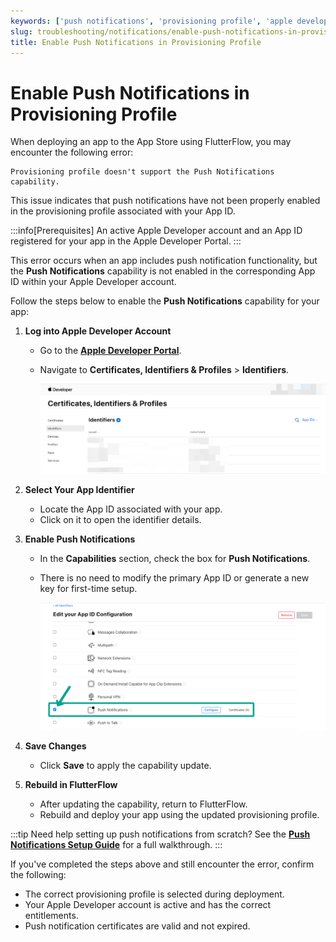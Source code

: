 ```yaml
---
keywords: ['push notifications', 'provisioning profile', 'apple developer']
slug: troubleshooting/notifications/enable-push-notifications-in-provisioning-profile
title: Enable Push Notifications in Provisioning Profile
---
```


# Enable Push Notifications in Provisioning Profile

When deploying an app to the App Store using FlutterFlow, you may encounter the following error:

   ```text
   Provisioning profile doesn't support the Push Notifications capability.
   ```

This issue indicates that push notifications have not been properly enabled in the provisioning profile associated with your App ID.

:::info[Prerequisites]
An active Apple Developer account and an App ID registered for your app in the Apple Developer Portal.
:::

This error occurs when an app includes push notification functionality, but the **Push Notifications** capability is not enabled in the corresponding App ID within your Apple Developer account.


Follow the steps below to enable the **Push Notifications** capability for your app:

1. **Log into Apple Developer Account**

   - Go to the **[Apple Developer Portal](https://developer.apple.com/account)**.
   - Navigate to **Certificates, Identifiers & Profiles** > **Identifiers**.

      ![](../assets/20250430121236782215.png)

2. **Select Your App Identifier**

   - Locate the App ID associated with your app.
   - Click on it to open the identifier details.

3. **Enable Push Notifications**

   - In the **Capabilities** section, check the box for **Push Notifications**.
   - There is no need to modify the primary App ID or generate a new key for first-time setup.

      ![](../assets/20250430121236976235.png)

4. **Save Changes**

   - Click **Save** to apply the capability update.

5. **Rebuild in FlutterFlow**

   - After updating the capability, return to FlutterFlow.
   - Rebuild and deploy your app using the updated provisioning profile.

:::tip
Need help setting up push notifications from scratch? See the **[Push Notifications Setup Guide](/concepts/notifications/push-notifications/#push-notifications-setup)** for a full walkthrough.
:::


If you've completed the steps above and still encounter the error, confirm the following:

   - The correct provisioning profile is selected during deployment.
   - Your Apple Developer account is active and has the correct entitlements.
   - Push notification certificates are valid and not expired.
